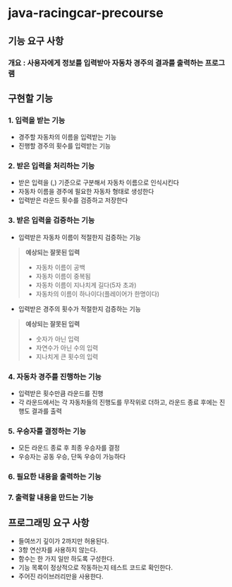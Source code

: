 # java-racingcar-precourse

## 기능 요구 사항

### 개요 : 사용자에게 정보를 입력받아 자동차 경주의 결과를 출력하는 프로그램

## 구현할 기능
### 1. 입력을 받는 기능
- 경주할 자동차의 이름을 입력받는 기능
- 진행할 경주의 횟수를 입력받는 기능
### 2. 받은 입력을 처리하는 기능
- 받은 입력을 (,) 기준으로 구분해서 자동차 이름으로 인식시킨다
- 자동차 이름을 경주에 필요한 자동차 형태로 생성한다
- 입력받은 라운드 횟수를 검증하고 저장한다
### 3. 받은 입력을 검증하는 기능
- 입력받은 자동차 이름이 적절한지 검증하는 기능
> **예상되는 잘못된 입력**
> - 자동차 이름이 공백
> - 자동차 이름이 중복됨
> - 자동차 이름이 지나치게 길다(5자 초과)
> - 자동차의 이름이 하나이다(플레이어가 한명이다)
- 입력받은 경주의 횟수가 적절한지 검증하는 기능
> **예상되는 잘못된 입력**
> - 숫자가 아닌 입력
> - 자연수가 아닌 수의 입력
> - 지나치게 큰 횟수의 입력
### 4. 자동차 경주를 진행하는 기능
- 입력받은 횟수만큼 라운드를 진행
- 각 라운드에서는 각 자동차들의 진행도를 무작위로 더하고, 라운드 종료 후에는 진행도 결과를 출력
### 5. 우승자를 결정하는 기능
- 모든 라운드 종료 후 최종 우승자를 결정
- 우승자는 공동 우승, 단독 우승이 가능하다 
### 6. 필요한 내용을 출력하는 기능
### 7. 출력할 내용을 만드는 기능



## 프로그래밍 요구 사항

- 들여쓰기 깊이가 2까지만 허용된다.
- 3항 연산자를 사용하지 않는다.
- 함수는 한 가지 일만 하도록 구성한다.
- 기능 목록이 정상적으로 작동하는지 테스트 코드로 확인한다.
- 주어진 라이브러리만을 사용한다.